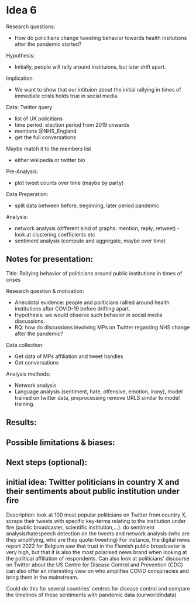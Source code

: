 # Idea 6

Research questions: 
- How do policitians change tweeting behavior towards health insitutions after the pandemic started?

Hypothesis:
- Initially, people will rally around instituions, but later drift apart.

Implication:
- We want to show that our intituion about the initial rallying in times of immediate crisis holds true in social media.

Data: Twitter query
- list of UK policitians
- time period: election period from 2019 onwards
- mentions @NHS_England
- get the full conversations

Maybe match it to the members list
- either wikipedia or twitter bio

Pre-Analysis:
- plot tweet counts over time (maybe by party)

Data Preperation:
- split data between before, beginning, later period pandemic

Analysis: 
- network analysis (different kind of graphs: mention, reply, retweet) - look at clustering coefficients etc
- sentiment analysis (compute and aggregate, maybe over time)

## Notes for presentation:

Title: Rallying behavior of politicians around public institutions in times of crises

Research question & motivation:
- Anecdotal evidence: people and politicians rallied around health institutions after COVID-19 before drifting apart.
- Hypothesis: we would observe such behavior in social media discussions.
- RQ: how do discussions involving MPs on Twitter regarding NHS change after the pandemic?

Data collection:
- Get data of MPs affiliation and tweet handles
- Get conversations

Analysis methods:
- Network analysis
- Language analysis (sentiment, hate, offensive, emotion, irony), model trained on twitter data, preprocessing remove URLS similar to model training.

Results: 
- 

Possible limitations & biases:
- 

Next steps (optional):
- 

## initial idea: Twitter politicians in country X and their sentiments about public institution under fire 

Description: look at 100 most popular politicians on Twitter from country X, scrape their tweets with specific key-terms relating to the institution under fire (public broadcaster, scientific institution,...). do sentiment analysis/hatespeech detection on the tweets and network analysis (who are they amplifying, who are they quote-tweeting)
For instance, the digital news report 2022 for Belgium saw that trust in the Flemish public broadcaster is very high, but that it is also the most polarised news brand when looking at the political affiliation of respondents.
Can also look at politicians’ discourse on Twitter about the US Centre for Disease Control and Prevention (CDC) can also offer an interesting view on who amplifies COVID conspiracies and bring them in the mainstream.

Could do this for several countries’ centres for disease control and compare the timelines of these sentiments with pandemic data (ourworldindata)
